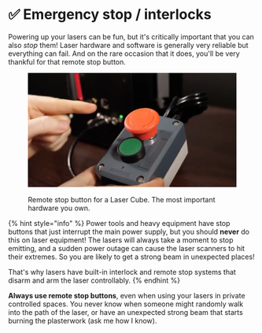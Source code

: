# ✅ Emergency stop / interlocks

Powering up your lasers can be fun, but it's critically important that you can also _stop_ them! Laser hardware and software is generally very reliable but everything can fail. And on the rare occasion that it does, you'll be very thankful for that remote stop button.&#x20;

<figure><img src="../.gitbook/assets/laser-setup-lasercube-stop" alt=""><figcaption><p>Remote stop button for a Laser Cube. The most important hardware you own. </p></figcaption></figure>

{% hint style="info" %}
Power tools and heavy equipment have stop buttons that just interrupt the main power supply, but you should **never** do this on laser equipment! The lasers will always take a moment to stop emitting, and a sudden power outage can cause the laser scanners to hit their extremes. So you are likely to get a strong beam in unexpected places!

That's why lasers have built-in interlock and remote stop systems that disarm and arm the laser controllably.&#x20;
{% endhint %}

**Always use remote stop buttons**, even when using your lasers in private controlled spaces. You never know when someone might randomly walk into the path of the laser, or have an unexpected strong beam that starts burning the plasterwork (ask me how I know).&#x20;
